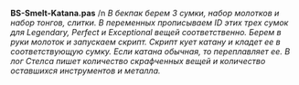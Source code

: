 **BS-Smelt-Katana.pas** 
/n
_В бекпак берем 3 сумки, набор молотков и набор тонгов, слитки. В переменных прописываем ID этих трех сумок для Legendary, Perfect и Exceptional вещей соответственно. Берем в руки молоток и запускаем скрипт. Скрипт кует катану и кладет ее в соответствующую сумку. Если катана обычная, то переплавляет ее. В лог Стелса пишет количество скрафченных вещей и количество оставшихся инструментов и металла._
